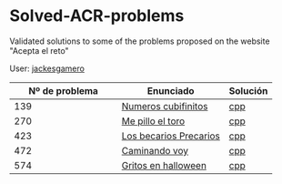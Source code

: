 # Solved-ACR-problems
Validated solutions to some of the problems proposed on the website "Acepta el reto"

User:  [jackesgamero](https://www.aceptaelreto.com/user/profile.php?id=20371)


|Nº de problema  | Enunciado| Solución
|--|--|--|
| 139 &emsp; &emsp; &emsp; &emsp; &emsp; &emsp; &emsp;| [Numeros cubifinitos](https://www.aceptaelreto.com/problem/statement.php?id=139) | [cpp](https://github.com/Jackesgamero/Solved-ACR-problems/blob/master/139%20-%20Numeros%20cubifinitos/Numeros_cubifinitos/Main.cpp)| | |
| 270 | [Me pillo el toro](https://www.aceptaelreto.com/problem/statement.php?id=270) | [cpp](https://github.com/Jackesgamero/Solved-ACR-problems/blob/master/270%20-%20Me%20pillo%20el%20toro/Me_pillo_el_toro/Source.cpp)| | |
| 423 | [Los becarios Precarios](https://www.aceptaelreto.com/problem/statement.php?id=423) | [cpp](https://github.com/Jackesgamero/Solved-ACR-problems/blob/master/423%20-%20Los%20becarios%20Precarios/Becarios%20Precarios/Source.cpp)| | |
| 472 | [Caminando voy](https://www.aceptaelreto.com/problem/statement.php?id=472) | [cpp](https://github.com/Jackesgamero/Solved-ACR-problems/blob/master/472%20-%20Caminando%20voy/Caminando%20voy/Source.cpp)| | |
| 574 | [Gritos en halloween](https://www.aceptaelreto.com/problem/statement.php?id=574) | [cpp](https://github.com/Jackesgamero/Solved-ACR-problems/blob/master/574%20-%20Gritos%20en%20halloween/Gritos%20en%20halloween/Source.cpp)| | |
